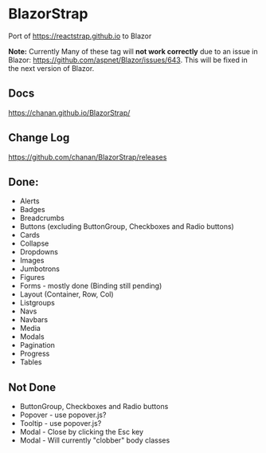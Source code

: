 # BlazorStrap

Port of https://reactstrap.github.io to Blazor

**Note:** Currently Many of these tag will **not work correctly** due to an issue in Blazor: https://github.com/aspnet/Blazor/issues/643. This will be fixed in the next version of Blazor.

## Docs
https://chanan.github.io/BlazorStrap/

## Change Log
https://github.com/chanan/BlazorStrap/releases

## Done:
* Alerts
* Badges
* Breadcrumbs
* Buttons (excluding ButtonGroup, Checkboxes and Radio buttons)
* Cards
* Collapse
* Dropdowns
* Images
* Jumbotrons
* Figures
* Forms - mostly done (Binding still pending)
* Layout (Container, Row, Col)
* Listgroups
* Navs
* Navbars
* Media
* Modals
* Pagination
* Progress
* Tables

## Not Done

* ButtonGroup, Checkboxes and Radio buttons
* Popover - use popover.js?
* Tooltip - use popover.js?
* Modal - Close by clicking the Esc key
* Modal - Will currently "clobber" body classes